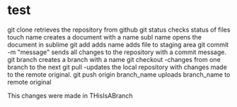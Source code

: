 # test

git clone <URL> retrieves the repository from github
git status checks status of files
touch name creates a document with a name
subl name opens the document in sublime
git add adds name adds file to staging area
git commit -m "message" sends all changes to the repository with a commit message.
git branch  creates a branch with a name
git checkout -changes from one branch to the next
git pull -updates the local repository with changes made to the remote original.
git push origin branch_name uploads branch_name to remote original

This changes were made in THisIsABranch